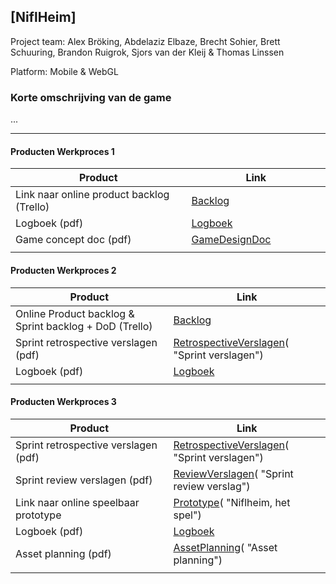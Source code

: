 ## [NiflHeim]
Project team: Alex Bröking, Abdelaziz Elbaze, Brecht Sohier, Brett Schuuring, Brandon Ruigrok, Sjors van der Kleij & Thomas Linssen

Platform:
Mobile & WebGL

### Korte omschrijving van de game
...

---
#### Producten Werkproces 1
| Product  | Link |
| ------ |  ------ |
| Link naar online product backlog (Trello) | [Backlog]( "Backlog")
| Logboek (pdf)                             | [Logboek]( "Logboek")
| Game concept doc (pdf)                    | [GameDesignDoc](https://github.com/No-hit-beastslaye/agp_inlever_template/blob/master/producten/GAME%20CONCEPT%20DOCUMENT.pdf "Game design document")
|<img width=500/>|<img width=300/>|
   
#### Producten Werkproces 2
| Product  | Link |
| ------ |  ------ |
| Online Product backlog & Sprint backlog + DoD (Trello)    | [Backlog]( "Trello")
| Sprint retrospective verslagen (pdf)                      | [RetrospectiveVerslagen]( "Sprint verslagen")
| Logboek (pdf)                                             | [Logboek]( "Logboek")
|<img width=500/>|<img width=300/>|
   
#### Producten Werkproces 3
| Product  | Link |
| ------ |  ------ |
| Sprint retrospective verslagen (pdf)  | [RetrospectiveVerslagen]( "Sprint verslagen")
| Sprint review verslagen (pdf)         | [ReviewVerslagen]( "Sprint review verslag")
| Link naar online speelbaar prototype  | [Prototype]( "Niflheim, het spel")
| Logboek (pdf)                         | [Logboek]( "Logboek")
| Asset planning (pdf)                  | [AssetPlanning]( "Asset planning")
|<img width=500/>|<img width=300/>|

   [Backlog]: <https://trello.com/b/hik72z4q/mythe-2019-voorbeeld-trello>
   [Logboek]: <https://github.com/BerendWeij/agp_inlever_template/blob/master/producten/logboek.pdf>
   [GameDesignDoc]: <https://github.com/BerendWeij/agp_inlever_template/blob/master/producten/GameDesignDoc.pdf>
   [RetrospectiveVerslagen]: <https://github.com/BerendWeij/agp_inlever_template/blob/master/producten/RetrospectiveVerslagen.pdf>
   [ReviewVerslagen]: <https://github.com/BerendWeij/agp_inlever_template/blob/master/producten/ReviewVerslagen.pdf>
   [Prototype]: <https://www.mijnmytheprototype.nl>
   [AssetPlanning]: <https://github.com/BerendWeij/agp_inlever_template/blob/master/producten/AssetPlanning.pdf>
   
